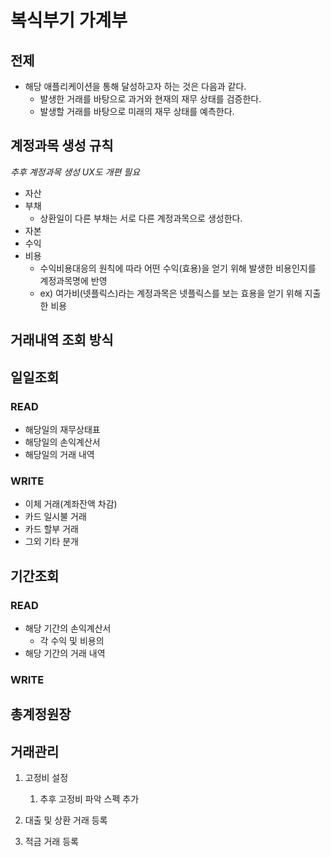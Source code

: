 # 복식부기 가계부

## 전제

- 해당 애플리케이션을 통해 달성하고자 하는 것은 다음과 같다.
  - 발생한 거래를 바탕으로 과거와 현재의 재무 상태를 검증한다.
  - 발생할 거래를 바탕으로 미래의 재무 상태를 예측한다.

## 계정과목 생성 규칙

*추후 계정과목 생성 UX도 개편 필요*

- 자산
- 부채
  - 상환일이 다른 부채는 서로 다른 계정과목으로 생성한다.
- 자본
- 수익
- 비용
  - 수익비용대응의 원칙에 따라 어떤 수익(효용)을 얻기 위해 발생한 비용인지를 계정과목명에 반영
  - ex) 여가비(넷플릭스)라는 계정과목은 넷플릭스를 보는 효용을 얻기 위해 지출한 비용

## 거래내역 조회 방식

## 일일조회

### READ

- 해당일의 재무상태표
- 해당일의 손익계산서
- 해당일의 거래 내역
  
### WRITE

- 이체 거래(계좌잔액 차감)
- 카드 일시불 거래
- 카드 할부 거래
- 그외 기타 분개

## 기간조회

### READ

- 해당 기간의 손익계산서    
  - 각 수익 및 비용의 
- 해당 기간의 거래 내역

### WRITE

## 총계정원장

## 거래관리

1. 고정비 설정
   1. 추후 고정비 파악 스펙 추가

2. 대출 및 상환 거래 등록

3. 적금 거래 등록